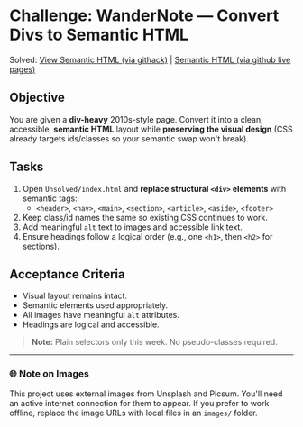 # Challenge: WanderNote — Convert Divs to Semantic HTML

Solved: <a href="https://raw.githack.com/KenVermillionJr/1-2-Semantic-HTML/refs/heads/main/index.html">View Semantic HTML (via githack)</a> | <a href="https://kenvermillionjr.github.io/1-1-Create-Bio-Page/">Semantic HTML (via github live pages)</a>

## Objective
You are given a **div-heavy** 2010s-style page. Convert it into a clean, accessible, **semantic HTML** layout
while **preserving the visual design** (CSS already targets ids/classes so your semantic swap won't break).

## Tasks
1. Open `Unsolved/index.html` and **replace structural `<div>` elements** with semantic tags:
   - `<header>`, `<nav>`, `<main>`, `<section>`, `<article>`, `<aside>`, `<footer>`
2. Keep class/id names the same so existing CSS continues to work.
3. Add meaningful `alt` text to images and accessible link text.
4. Ensure headings follow a logical order (e.g., one `<h1>`, then `<h2>` for sections).

## Acceptance Criteria
- Visual layout remains intact.
- Semantic elements used appropriately.
- All images have meaningful `alt` attributes.
- Headings are logical and accessible.

> **Note:** Plain selectors only this week. No pseudo-classes required.


---

### 🌐 Note on Images
This project uses external images from Unsplash and Picsum.
You'll need an active internet connection for them to appear.
If you prefer to work offline, replace the image URLs with local files in an `images/` folder.

